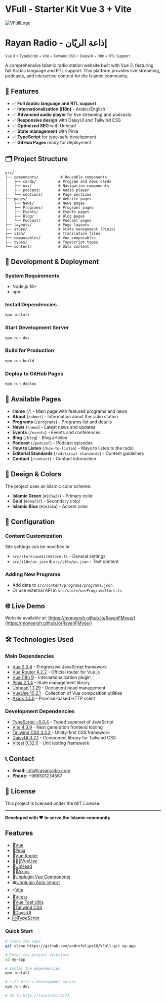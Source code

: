# VFull - Starter Kit Vue 3 + Vite

![VFullLogo](./public/vfull.png)

# Rayan Radio - إذاعة الریّان

<small>Vue 3 + TypeScript + Vite + Tailwind CSS + DaisyUI + i18n + RTL Support</small>

A comprehensive Islamic radio station website built with Vue 3, featuring full Arabic language and RTL support. This platform provides live streaming, podcasts, and interactive content for the Islamic community.

## 🎯 Features

- ✅ **Full Arabic language and RTL support**
- ✅ **Internationalization (i18n)** - Arabic/English
- ✅ **Advanced audio player** for live streaming and podcasts
- ✅ **Responsive design** with DaisyUI and Tailwind CSS
- ✅ **Optimized SEO** with Unhead
- ✅ **State management** with Pinia
- ✅ **TypeScript** for type-safe development
- ✅ **GitHub Pages** ready for deployment

## 🗂️ Project Structure

```
src/
├── components/          # Reusable components
│   ├── cards/          # Program and news cards
│   ├── nav/            # Navigation components
│   ├── podcast/        # Audio player
│   └── sections/       # Page sections
├── pages/              # Website pages
│   ├── News/           # News pages
│   ├── Programs/       # Programs pages
│   ├── Events/         # Events pages
│   ├── Blog/           # Blog pages
│   └── Podcast/        # Podcast pages
├── layouts/            # Page layouts
├── store/              # State management (Pinia)
├── i18n/               # Translation files
├── composables/        # Vue composables
├── types/              # TypeScript types
└── content/            # Data content
```

## 🚀 Development & Deployment

### System Requirements
- Node.js 18+ 
- npm

### Install Dependencies
```bash
npm install
```

### Start Development Server
```bash
npm run dev
```

### Build for Production
```bash
npm run build
```

### Deploy to GitHub Pages
```bash
npm run deploy
```

## 📱 Available Pages

- **Home** (`/`) - Main page with featured programs and news
- **About** (`/about`) - Information about the radio station
- **Programs** (`/programs`) - Programs list and details
- **News** (`/news`) - Latest news and updates
- **Events** (`/events`) - Events and conferences
- **Blog** (`/blog`) - Blog articles
- **Podcast** (`/podcast`) - Podcast episodes
- **How to Listen** (`/how-to-listen`) - Ways to listen to the radio
- **Editorial Standards** (`/editorial-standards`) - Content guidelines
- **Contact** (`/contact`) - Contact information

## 🎨 Design & Colors

The project uses an Islamic color scheme:
- **Islamic Green** (`#2d5a27`) - Primary color
- **Gold** (`#d4af37`) - Secondary color  
- **Islamic Blue** (`#1e3a8a`) - Accent color

## 🔧 Configuration

### Content Customization
Site settings can be modified in:
- `src/store/useSiteStore.ts` - General settings
- `src/i18n/ar.json` & `src/i18n/en.json` - Text content

### Adding New Programs
- Add data to `src/content/programs/programs.json`
- Or use external API in `src/store/useProgramsStore.ts`

## 🌐 Live Demo

Website available at: [https://moneersh.github.io/RayanFMvue/](https://moneersh.github.io/RayanFMvue/)

## 🛠️ Technologies Used

### Main Dependencies
- [Vue 3.3.4](https://vuejs.org/) - Progressive JavaScript framework
- [Vue Router 4.2.2](https://router.vuejs.org/) - Official router for Vue.js
- [Vue i18n 9](https://vue-i18n.intlify.dev/) - Internationalization plugin
- [Pinia 2.1.4](https://pinia.vuejs.org/) - State management library
- [Unhead 1.1.29](https://github.com/unjs/unhead) - Document head management
- [VueUse 10.2.1](https://vueuse.org/) - Collection of Vue composition utilities
- [Axios 1.4.0](https://axios-http.com/) - Promise-based HTTP client

### Development Dependencies
- [TypeScript ~5.0.4](https://www.typescriptlang.org/) - Typed superset of JavaScript
- [Vite 4.3.9](https://vitejs.dev/) - Next generation frontend tooling
- [Tailwind CSS 3.3.2](https://tailwindcss.com/) - Utility-first CSS framework
- [DaisyUI 3.2.1](https://daisyui.com/) - Component library for Tailwind CSS
- [Vitest 0.32.0](https://vitest.dev/) - Unit testing framework

## 📞 Contact

- **Email**: info@rayanradio.com
- **Phone**: +966501234567

## 📄 License

This project is licensed under the MIT License.

---

**Developed with ❤️ to serve the Islamic community**

## Features

- 💚[Vue](https://vuejs.org/)
- 🍍[Pinia](https://pinia.esm.dev/)
- 🔄[Vue Router](https://router.vuejs.org/)
- 👨🏽‍💻[VueUse](https://vueuse.org/)
- 🤯[UnHead](https://unhead.harlanzw.com/)
- 🤙🏽[Axios](https://axios-http.com/)
- 🚗[Unplugin Vue Components](https://github.com/antfu/unplugin-vue-components)
- 🚘[Unplugin Auto Import](https://github.com/antfu/unplugin-auto-import)
- ⚡[Vite](https://vitejs.dev/)
- 🧪[Vitest](https://vitest.dev/guide/)
- 🧪[Vue Test Utils](https://next.vue-test-utils.vuejs.org/)
- 🤩[Tailwind CSS](https://tailwindcss.com/)
- 🎨[DaysiUI](https://daisyui.com/)
- 🆔[TypeScript](https://www.typescriptlang.org/)

### Quick Start

```bash
# Clone the repo
git clone https://github.com/andrefelipe18/VFull.git my-app

# Enter the project directory
cd my-app

# Instal the dependencies
npm install

# Lift Vite's development server
npm run dev

# Go to http://localhost:5173
```
